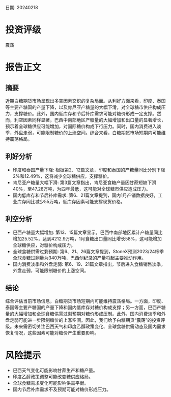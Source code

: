 
日期: 20240218

# 投资评级

震荡

# 报告正文

## 摘要

近期白糖期货市场呈现出多空因素交织的复杂局面。从利好方面来看，印度、泰国等主要产糖国的产量下降，以及肯尼亚产糖量的大幅下滑，对全球糖市供应构成压力，支撑糖价。此外，国内低库存和节后补库需求可能对糖价形成一定支撑。然而，利空因素同样显著，巴西中南部地区产糖量的大幅增加和出口量的显著增长，预示着全球糖供应可能增加，对国际糖价构成下行压力。同时，国内消费进入淡季，外盘走弱，可能限制糖价的上涨空间。综合来看，白糖期货市场短期内可能维持震荡格局。

## 利好分析

* 印度和泰国产量下降: 根据第2、12篇文章，印度和泰国的产糖量同比分别下降2%和12.49%，这将减少全球糖供应，支撑糖价。
* 肯尼亚产糖量大幅下滑: 第3篇文章指出，肯尼亚食糖产量因甘蔗短缺下滑40%，至47.28万吨，为四年最低，这可能对全球糖市供应造成压力。
* 国内低库存和节后补库需求: 第6、21篇文章提到，国内1月产销数据良好，工业库存同比减少55万吨，低库存因素可能支撑现货价格。

## 利空分析

* 巴西产糖量大幅增加: 第13、15篇文章显示，巴西中南部地区累计产糖量同比增加25.52%，达到4212.9万吨，1月食糖出口量同比增长58%，这可能增加全球糖供应，对糖价构成压力。
* 全球食糖供需过剩预期: 第6、21、26篇文章提到，StoneX预测2023/24榨季全球食糖过剩量为340万吨，巴西创纪录的产量将起主要推动作用。
* 国内消费淡季和外盘走弱: 第6、19、21篇文章指出，节后进入食糖销售淡季，外盘走弱，可能限制糖价的上涨空间。

## 结论

综合评估当前市场信息，白糖期货市场短期内可能维持震荡格局。一方面，印度、泰国等主要产糖国的产量下降和国内低库存对糖价构成支撑；另一方面，巴西产糖量的大幅增加和全球食糖供需过剩预期对糖价形成压制。此外，国内消费淡季和外盘走弱可能进一步限制糖价的上涨空间。因此，我们给予白糖期货“震荡”的投资评级。未来需密切关注巴西天气和印度乙醇政策变化、全球食糖供需动态及国内需求恢复情况，这些因素可能对糖价产生重要影响。

# 风险提示

* 巴西天气变化可能影响甘蔗生产和糖产量。
* 印度乙醇政策调整可能改变糖供应格局。
* 全球食糖需求变化可能影响供需平衡。
* 国内节后补库需求不及预期可能对糖价形成压力。
